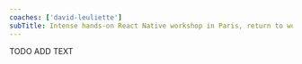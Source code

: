 ```yaml
---
coaches: ['david-leuliette']
subTitle: Intense hands-on React Native workshop in Paris, return to work as a React Native specialist
---
```


TODO ADD TEXT
